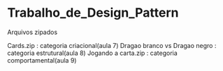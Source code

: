 # Trabalho_de_Design_Pattern

Arquivos zipados

Cards.zip : categoria criacional(aula 7)
Dragao branco vs Dragao negro : categoria estrutural(aula 8)
Jogando a carta.zip : categoria comportamental(aula 9)
